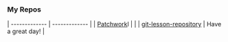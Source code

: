 ### My Repos

<!--| ![alt text](oscar.jpg)  | ###WELCOME TO MY REPO  |-->
| ------------- | ------------- |
| [Patchwork](https://github.com/ozthegnp/patchwork.git)l  |  |
| [git-lesson-repository](https://github.com/ozthegnp/git-lesson-repository.git) | Have a great day!
 |
